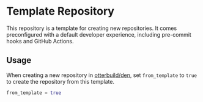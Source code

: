# Template Repository

This repository is a template for creating new repositories. It comes
preconfigured with a default developer experience, including pre-commit hooks
and GitHub Actions.

## Usage

When creating a new repository in [otterbuild/den], set `from_template` to
`true` to create the repository from this template.

```terraform
from_template = true
```

[otterbuild/den]: https://github.com/otterbuild/den
